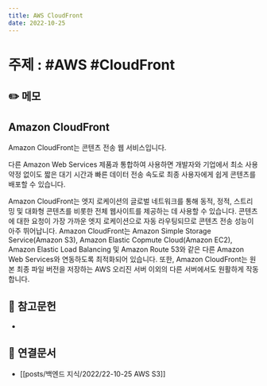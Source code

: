 ```yaml
---
title: AWS CloudFront
date: 2022-10-25
---
```


# 주제 : #AWS #CloudFront

## ✏️ 메모

## Amazon CloudFront

Amazon CloudFront는 콘텐츠 전송 웹 서비스입니다.

다른 Amazon Web Services 제품과 통합하여 사용하면 개발자와 기업에서 최소 사용 약정 없이도 짧은 대기 시간과 빠른 데이터 전송 속도로 최종 사용자에게 쉽게 콘텐츠를 배포할 수 있습니다.

Amazon CloudFront는 엣지 로케이션의 글로벌 네트워크를 통해 동적, 정적, 스트리밍 및 대화형 콘텐츠를 비롯한 전체 웹사이트를 제공하는 데 사용할 수 있습니다. 콘텐츠에 대한 요청이 가장 가까운 엣지 로케이션으로 자동 라우팅되므로 콘텐츠 전송 성능이 아주 뛰어납니다. Amazon CloudFront는 Amazon Simple Storage Service(Amazon S3), Amazon Elastic Copmute Cloud(Amazon EC2), Amazon Elastic Load Balancing 및 Amazon Route 53와 같은 다른 Amazon Web Services와 연동하도록 최적화되어 있습니다. 또한, Amazon CloudFront는 원본 최종 파일 버전을 저장하는 AWS 오리진 서버 이외의 다른 서버에서도 원활하게 작동합니다.

## 🔗 참고문헌

-

## 🔗 연결문서

- [[posts/백엔드 지식/2022/22-10-25 AWS S3]]
